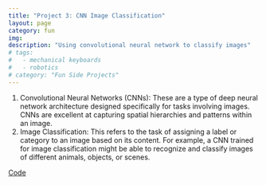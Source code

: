 ```yaml
---
title: "Project 3: CNN Image Classification"
layout: page
category: fun
img: 
description: "Using convolutional neural network to classify images"
# tags:
#   - mechanical keyboards
#   - robotics
# category: "Fun Side Projects"
---
```


1. Convolutional Neural Networks (CNNs): These are a type of deep neural network architecture designed specifically for tasks involving images. CNNs are excellent at capturing spatial hierarchies and patterns within an image.
2. Image Classification: This refers to the task of assigning a label or category to an image based on its content. For example, a CNN trained for image classification might be able to recognize and classify images of different animals, objects, or scenes.

<a href="https://github.com/IvyWang845/Project-Practice-4-CNN-Image-Classification/blob/main/1_CNN_ImageClassification.ipynb">Code</a>
